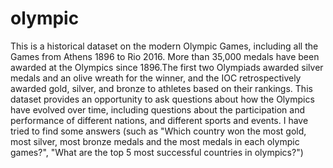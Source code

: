 # olympic
This is a historical dataset on the modern Olympic Games, including all the Games from Athens 1896 to Rio 2016.
More than 35,000 medals have been awarded at the Olympics since 1896.The first two Olympiads awarded silver medals and an olive wreath for the winner, and the IOC retrospectively awarded gold, silver, and bronze to athletes based on their rankings.
This dataset provides an opportunity to ask questions about how the Olympics have evolved over time, including questions about the participation and performance of different nations, and different sports and events.
I have tried to find some answers (such as "Which country won the most gold, most silver, most bronze medals and the most medals in each olympic games?",
"What are the top 5 most successful countries in olympics?")
